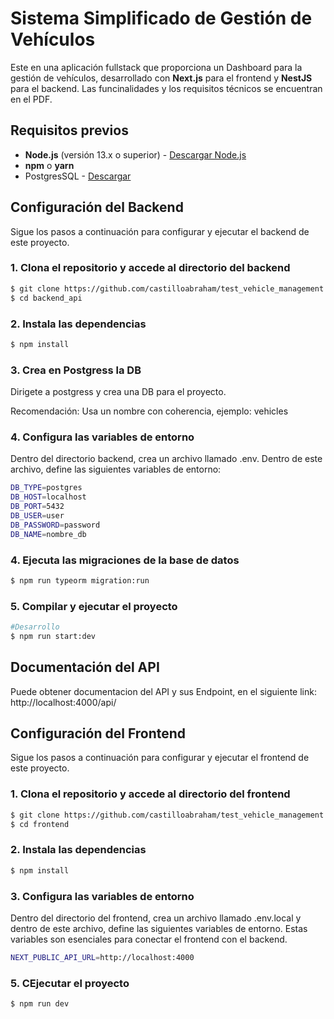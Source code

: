 # Sistema Simplificado de Gestión de Vehículos
Este en una aplicación fullstack que proporciona un Dashboard para la gestión de vehículos, desarrollado con **Next.js** para el frontend y **NestJS** para el backend. Las funcinalidades y los requisitos técnicos se encuentran en el PDF. 

## Requisitos previos

- **Node.js** (versión 13.x o superior) - [Descargar Node.js](https://nodejs.org/)
- **npm** o **yarn**    
- PostgresSQL - [Descargar](https://www.postgresql.org/)


## Configuración del Backend

Sigue los pasos a continuación para configurar y ejecutar el backend de este proyecto.

### 1. Clona el repositorio y accede al directorio del backend

```bash
$ git clone https://github.com/castilloabraham/test_vehicle_management.git
$ cd backend_api
```

### 2. Instala las dependencias
```bash
$ npm install
```

### 3. Crea en Postgress la DB
Dirigete a postgress y crea una DB para el proyecto.

Recomendación: Usa un nombre con coherencia, ejemplo: vehicles

### 4. Configura las variables de entorno

Dentro del directorio backend, crea un archivo llamado .env. Dentro de este archivo, define las siguientes variables de entorno:
```bash
DB_TYPE=postgres
DB_HOST=localhost
DB_PORT=5432
DB_USER=user
DB_PASSWORD=password
DB_NAME=nombre_db

```

### 4. Ejecuta las migraciones de la base de datos
```bash
$ npm run typeorm migration:run
```

### 5. Compilar y ejecutar el proyecto
```bash
#Desarrollo
$ npm run start:dev
```

## Documentación del API
Puede obtener documentacion del API y sus Endpoint, en el siguiente link: http://localhost:4000/api/

## Configuración del Frontend

Sigue los pasos a continuación para configurar y ejecutar el frontend de este proyecto.

### 1. Clona el repositorio y accede al directorio del frontend

```bash
$ git clone https://github.com/castilloabraham/test_vehicle_management.git
$ cd frontend
```

### 2. Instala las dependencias
```bash
$ npm install
```

### 3. Configura las variables de entorno
Dentro del directorio del frontend, crea un archivo llamado .env.local y dentro de este archivo, define las siguientes variables de entorno. Estas variables son esenciales para conectar el frontend con el backend.
```bash
NEXT_PUBLIC_API_URL=http://localhost:4000
```

### 5. CEjecutar el proyecto
```bash
$ npm run dev
```

